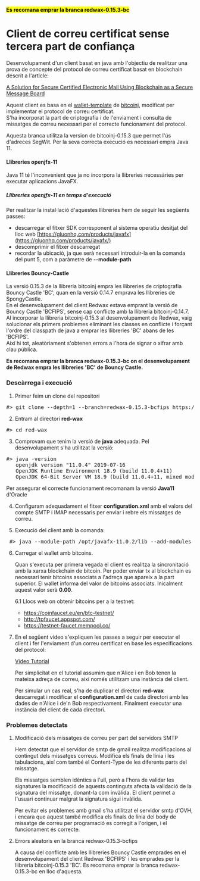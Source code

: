 <mark>**Es recomana emprar la branca redwax-0.15.3-bc**</mark>

# Client de correu certificat sense tercera part de confiança

Desenvolupament d'un client basat en java amb l'objectiu de realitzar una prova de concepte del protocol de correu certificat basat en blockchain descrit a l'article:

[A Solution for Secure Certified Electronic Mail Using Blockchain as a Secure Message Board](https://ieeexplore.ieee.org/stamp/stamp.jsp?tp=&arnumber=8654617)

Aquest client es basa en el [wallet-template](https://github.com/bitcoinj/wallet-template) de [bitcoinj](https://bitcoinj.github.io/), modificat per implementar el protocol de correu certificat.   
S'ha incorporat la part de criptografia i de l'enviament i consulta de missatges de correu necessari per el correcte funcionament del protocol.

Aquesta branca utilitza la version de bitcoinj-0.15.3 que permet l'ús d'adreces SegWit. Per la seva correcta execució es necessari empra Java 11.

#### Llibreries openjfx-11

Java 11 té l'inconvenient que ja no incorpora la llibreries necessàries per executar aplicacions JavaFX.

##### Llibreries openjfx-11 en temps d'execució

Per realitzar la instal·lació d'aquestes llibreries hem de seguir les següents passes:
* descarregar el fitxer SDK corresponent al sistema operatiu desitjat del lloc web [https://gluonhq.com/products/javafx](https://gluonhq.com/products/javafx/)
* descomprimir el fitxer descarregat
* recordar la ubicació, ja que serà necessari introduir-la en la comanda del punt 5, com a paràmetre de **--module-path**

#### Llibreries Bouncy-Castle

La versió 0.15.3 de la llibreria bitcoinj empra les llibreries de criptografia Bouncy Castle 'BC', quan en la versió 0.14.7 emprava les llibreries de SpongyCastle.  
En el desenvolupament del client Redwax estava emprant la versió de Bouncy Castle 'BCFIPS', sense cap conflicte amb la llibreria bitcoinj-0.14.7.   
Al incorporar la llibreria bitcoinj-0.15.3 al desenvolupament de Redwax, vaig solucionar els primers problemes eliminant les classes en conflicte i forçant l'ordre del classpath de java a emprar les llibreries 'BC' abans de les 'BCFIPS'.  
Així hi tot, aleatòriament s'obtenen errors a l'hora de signar o xifrar amb clau pública.

**Es recomana emprar la branca redwax-0.15.3-bc on el desenvolupament de Redwax empra les llibreries 'BC' de Bouncy Castle.**

### Descàrrega i execució

1. Primer feim un clone del repositori
<pre>
#> git clone --depth=1 --branch=redwax-0.15.3-bcfips https://github.com/rpiza/red-wax.git
</pre>

2. Entram al directori **red-wax**
<pre>
#> cd red-wax
</pre>

3. Comprovam que tenim la versió de **java** adequada. Pel desenvolupament s'ha utilitzat la versió:
<pre>
#> java -version
   openjdk version "11.0.4" 2019-07-16
   OpenJDK Runtime Environment 18.9 (build 11.0.4+11)
   OpenJDK 64-Bit Server VM 18.9 (build 11.0.4+11, mixed mode, sharing)
</pre>
Per assegurar el correcte funcionament recomanam la versió **Java11** d'Oracle

4. Configuram adequadament el fitxer **configuration.xml** amb el valors del compte SMTP i IMAP necessaris per enviar i rebre els missatges de correu.

5. Execució del client amb la comanda:
<pre>
 #> java --module-path /opt/javafx-11.0.2/lib --add-modules javafx.fxml,javafx.controls -cp build/libs/com.problemeszero.redwax-0.15.3.jar:lib/bcprov-jdk15on-1.60.jar:lib/*:. com.problemeszero.redwax.Main
</pre>

6. Carregar el wallet amb bitcoins.

   Quan s'executa per primera vegada el client es realitza la sincronitació amb la xarxa blockchain de bitcoin. Per poder enviar tx al blockchain es necessari tenir bitcoins associats a l'adreça que apareix a la part superior. El wallet informa del valor de bitcoins associats. Inicalment aquest valor serà **0.00**.

   6.1 Llocs web on obtenir bitcoins per a la testnet:

   - https://coinfaucet.eu/en/btc-testnet/
   - http://tpfaucet.appspot.com/
   - https://testnet-faucet.mempool.co/


7. En el següent vídeo s'expliquen les passes a seguir per executar el client i fer l'enviament d'un correu certificat en base les especificacions del protocol:

   [Video Tutorial](http://htmlpreview.github.io/?https://github.com/rpiza/red-wax/blob/tutorial/media/tutorial.html)

   Per simplicitat en el tutorial assumim que n'Alice i en Bob tenen la mateixa adreça de correu, així només utilitzam una instància del client.

   Per simular un cas real, s'ha de duplicar el directori **red-wax** descarregat i modificar el **configuration.xml** de cada directori amb les dades de n'Alice i de'n Bob respectivament. Finalment executar una instància del client de cada directori.   

### Problemes detectats

1. Modificació dels missatges de correu per part del servidors SMTP

   Hem detectat que el servidor de smtp de gmail realitza modificacions al contingut dels missatges correus. Modifica els finals de línia i les tabulacions, així com també el Content-Type de les diferents parts del missatge.

   Els missatges semblen idèntics a l'ull, però a l'hora de validar les signatures la modificació de aquests continguts afecta la validació de la signatura del missatge, donant-la com invàlida. El client permet a l'usuari continuar malgrat la signatura sigui invàlida.

   Per evitar els problemes amb gmail s'ha utilitzat el servidor smtp d'OVH, i encara que aquest també modifica els finals de línia del body de missatge de correu per programació es corregit a l'origen, i el funcionament és correcte.

2. Errors aleatoris en la branca redwax-0.15.3-bcfips

   A causa del conflicte amb les llibreries Bouncy Castle emprades en el desenvolupament del client Redwax 'BCFIPS' i les emprades per la llibreria bitcoinj-0.15.3 'BC'. Es recomana emprar la branca redwax-0.15.3-bc en lloc d'aquesta.
